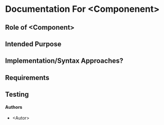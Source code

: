 # Documentation For \<Componenent\>

## Role of \<Component\>

## Intended Purpose

## Implementation/Syntax Approaches?

## Requirements

## Testing

#### Authors

-   \<Autor>
